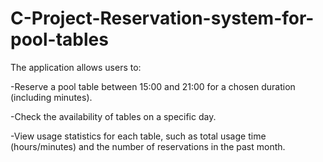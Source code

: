 # C-Project-Reservation-system-for-pool-tables
The application allows users to:

-Reserve a pool table between 15:00 and 21:00 for a chosen duration (including minutes).

-Check the availability of tables on a specific day.

-View usage statistics for each table, such as total usage time (hours/minutes) and the number of reservations in the past month.
